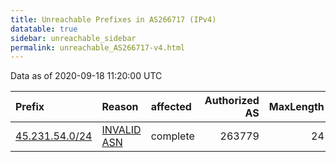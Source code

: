 ```yaml
---
title: Unreachable Prefixes in AS266717 (IPv4)
datatable: true
sidebar: unreachable_sidebar
permalink: unreachable_AS266717-v4.html
---
```


Data as of 2020-09-18 11:20:00 UTC


<div class="datatable-begin"></div>

| Prefix                                                 | Reason                                                                                                 | affected   |   Authorized AS |   MaxLength | Anchor                                         |   unreachable /24s |
|:-------------------------------------------------------|:-------------------------------------------------------------------------------------------------------|:-----------|----------------:|------------:|:-----------------------------------------------|-------------------:|
| [45.231.54.0/24](https://stat.ripe.net/45.231.54.0/24) | [INVALID ASN](https://rpki-validator.ripe.net/announcement-preview?asn=AS266717&prefix=45.231.54.0/24) | complete   |          263779 |          24 | [LACNIC](unreachable_LACNIC_RPKI_Root-v4.html) |                  1 |

<div class="datatable-end"></div>